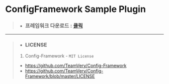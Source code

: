 # ConfigFramework Sample Plugin

> * ### 프레임워크 다운로드 : [클릭](https://github.com/TeamVery/Config-Framework/releases/latest)
---
> * ### LICENSE
> 1. Config-Framework - `MIT License`
>   * https://github.com/TeamVery/Config-Framework
>   * https://github.com/TeamVery/Config-Framework/blob/master/LICENSE